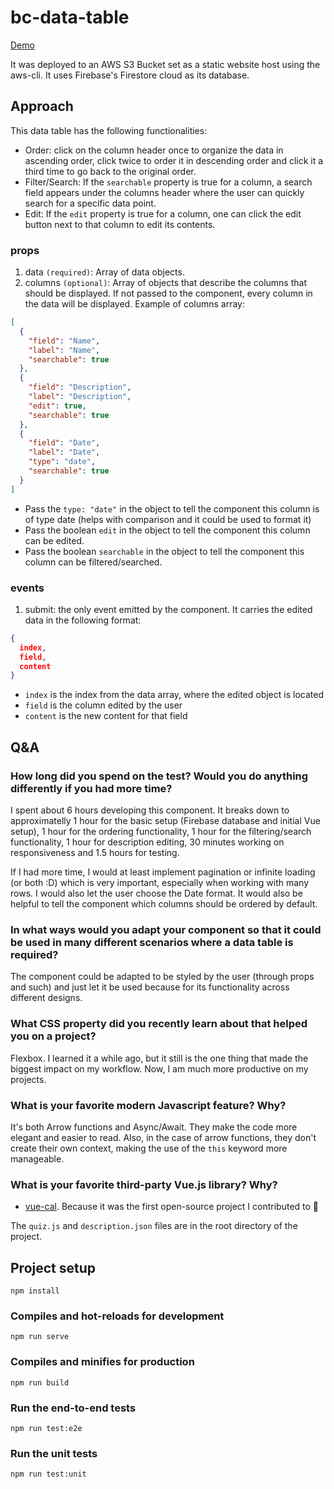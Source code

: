 # bc-data-table

[Demo](http://bc-data-table.s3-website-us-west-2.amazonaws.com)

It was deployed to an AWS S3 Bucket set as a static website host using the aws-cli. It uses Firebase's Firestore cloud as its database.

## Approach

This data table has the following functionalities:

- Order: click on the column header once to organize the data in ascending order, click twice to order it in descending order and click it a third time to go back to the original order.
- Filter/Search: If the `searchable` property is true for a column, a search field appears under the columns header where the user can quickly search for a specific data point.
- Edit: If the `edit` property is true for a column, one can click the edit button next to that column to edit its contents.

### props

1. data `(required)`: Array of data objects.
2. columns `(optional)`: Array of objects that describe the columns that should be displayed. If not passed to the component, every column in the data will be displayed. Example of columns array:

```json
[
  {
    "field": "Name",
    "label": "Name",
    "searchable": true
  },
  {
    "field": "Description",
    "label": "Description",
    "edit": true,
    "searchable": true
  },
  {
    "field": "Date",
    "label": "Date",
    "type": "date",
    "searchable": true
  }
]
```

- Pass the `type: "date"` in the object to tell the component this column is of type date (helps with comparison and it could be used to format it)
- Pass the boolean `edit` in the object to tell the component this column can be edited.
- Pass the boolean `searchable` in the object to tell the component this column can be filtered/searched.

### events

1. submit: the only event emitted by the component. It carries the edited data in the following format:

```json
{
  index,
  field,
  content
}
```

- `index` is the index from the data array, where the edited object is located
- `field` is the column edited by the user
- `content` is the new content for that field

## Q&A

### How long did you spend on the test? Would you do anything differently if you had more time?

I spent about 6 hours developing this component. It breaks down to approximatelly 1 hour for the basic setup (Firebase database and initial Vue setup), 1 hour for the ordering functionality, 1 hour for the filtering/search functionality, 1 hour for description editing, 30 minutes working on responsiveness and 1.5 hours for testing.

If I had more time, I would at least implement pagination or infinite loading (or both :D) which is very important, especially when working with many rows.
I would also let the user choose the Date format.
It would also be helpful to tell the component which columns should be ordered by default.

### In what ways would you adapt your component so that it could be used in many different scenarios where a data table is required?

The component could be adapted to be styled by the user (through props and such) and just let it be used because for its functionality across different designs.

### What CSS property did you recently learn about that helped you on a project?

Flexbox. I learned it a while ago, but it still is the one thing that made the biggest impact on my workflow. Now, I am much more productive on my projects.

### What is your favorite modern Javascript feature? Why?

It's both Arrow functions and Async/Await. They make the code more elegant and easier to read. Also, in the case of arrow functions, they don't create their own context, making the use of the `this` keyword more manageable.

### What is your favorite third-party Vue.js library? Why?

- [vue-cal](https://github.com/antoniandre/vue-cal). Because it was the first open-source project I contributed to 💙

The `quiz.js` and `description.json` files are in the root directory of the project.

## Project setup

```
npm install
```

### Compiles and hot-reloads for development

```
npm run serve
```

### Compiles and minifies for production

```
npm run build
```

### Run the end-to-end tests

```
npm run test:e2e
```

### Run the unit tests

```
npm run test:unit
```
